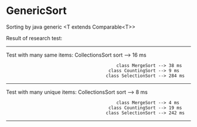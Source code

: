 # GenericSort

Sorting by java generic \<T extends Comparable\<T\>\>

Result of research test:

--------------------------------------------------
 Test with many same items:
 CollectionsSort sort --> 16 ms

                                              class MergeSort --> 38 ms
                                           class CountingSort --> 9 ms
                                          class SelectionSort --> 284 ms
--------------------------------------------------
 Test with many unique items:
 CollectionsSort sort --> 8 ms

                                              class MergeSort --> 4 ms
                                           class CountingSort --> 19 ms
                                          class SelectionSort --> 242 ms
--------------------------------------------------